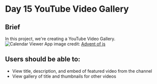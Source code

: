 # **Day 15 YouTube Video Gallery**

## Brief
In this project, we're creating a YouTube Video Gallery.  
![Calendar Viewer App](https://coachtestprep.s3.amazonaws.com/direct-uploads/user-117025/e6a44f07-fb89-467e-a2d7-adc6f91cb41e/CleanShot%202021-12-15%20at%2008.19.04.png)
image credit: [Advent of js](https://store.selfteach.me/advent-of-javascript)

## Users should be able to:
- View title, description, and embed of featured video from the channel
- View gallery of title and thumbnails for other videos
